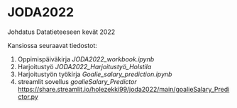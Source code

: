 # JODA2022
Johdatus Datatieteeseen kevät 2022

Kansiossa seuraavat tiedostot:
1. Oppimispäiväkirja *JODA2022_workbook.ipynb*
2. Harjoitustyö *JODA2022_Harjoitustyö_Holstila*
3. Harjoitustyön työkirja *Goalie_salary_prediction.ipynb*
4. streamlit sovellus *goalieSalary_Predictor* https://share.streamlit.io/holezekki99/joda2022/main/goalieSalary_Predictor.py
